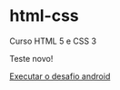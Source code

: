 # html-css

Curso HTML 5 e CSS 3

Teste novo!

<a href="https://cayresbr.github.io/html-css/modulo2/Desafio/d010/android.html"> Executar o desafio android</a>
